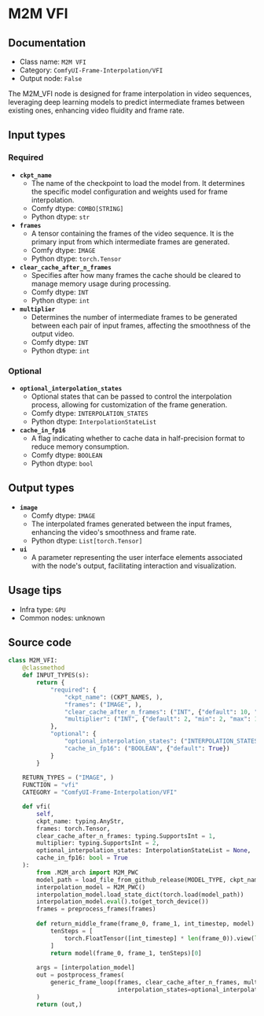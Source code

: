 # M2M VFI
## Documentation
- Class name: `M2M VFI`
- Category: `ComfyUI-Frame-Interpolation/VFI`
- Output node: `False`

The M2M_VFI node is designed for frame interpolation in video sequences, leveraging deep learning models to predict intermediate frames between existing ones, enhancing video fluidity and frame rate.
## Input types
### Required
- **`ckpt_name`**
    - The name of the checkpoint to load the model from. It determines the specific model configuration and weights used for frame interpolation.
    - Comfy dtype: `COMBO[STRING]`
    - Python dtype: `str`
- **`frames`**
    - A tensor containing the frames of the video sequence. It is the primary input from which intermediate frames are generated.
    - Comfy dtype: `IMAGE`
    - Python dtype: `torch.Tensor`
- **`clear_cache_after_n_frames`**
    - Specifies after how many frames the cache should be cleared to manage memory usage during processing.
    - Comfy dtype: `INT`
    - Python dtype: `int`
- **`multiplier`**
    - Determines the number of intermediate frames to be generated between each pair of input frames, affecting the smoothness of the output video.
    - Comfy dtype: `INT`
    - Python dtype: `int`
### Optional
- **`optional_interpolation_states`**
    - Optional states that can be passed to control the interpolation process, allowing for customization of the frame generation.
    - Comfy dtype: `INTERPOLATION_STATES`
    - Python dtype: `InterpolationStateList`
- **`cache_in_fp16`**
    - A flag indicating whether to cache data in half-precision format to reduce memory consumption.
    - Comfy dtype: `BOOLEAN`
    - Python dtype: `bool`
## Output types
- **`image`**
    - Comfy dtype: `IMAGE`
    - The interpolated frames generated between the input frames, enhancing the video's smoothness and frame rate.
    - Python dtype: `List[torch.Tensor]`
- **`ui`**
    - A parameter representing the user interface elements associated with the node's output, facilitating interaction and visualization.
## Usage tips
- Infra type: `GPU`
- Common nodes: unknown


## Source code
```python
class M2M_VFI:
    @classmethod
    def INPUT_TYPES(s):
        return {
            "required": {
                "ckpt_name": (CKPT_NAMES, ),
                "frames": ("IMAGE", ),
                "clear_cache_after_n_frames": ("INT", {"default": 10, "min": 1, "max": 1000}),
                "multiplier": ("INT", {"default": 2, "min": 2, "max": 1000}),
            },
            "optional": {
                "optional_interpolation_states": ("INTERPOLATION_STATES", ),
                "cache_in_fp16": ("BOOLEAN", {"default": True})
            }
        }
    
    RETURN_TYPES = ("IMAGE", )
    FUNCTION = "vfi"
    CATEGORY = "ComfyUI-Frame-Interpolation/VFI"

    def vfi(
        self,
        ckpt_name: typing.AnyStr, 
        frames: torch.Tensor, 
        clear_cache_after_n_frames: typing.SupportsInt = 1,
        multiplier: typing.SupportsInt = 2,
        optional_interpolation_states: InterpolationStateList = None,
        cache_in_fp16: bool = True
    ):
        from .M2M_arch import M2M_PWC
        model_path = load_file_from_github_release(MODEL_TYPE, ckpt_name)
        interpolation_model = M2M_PWC()
        interpolation_model.load_state_dict(torch.load(model_path))
        interpolation_model.eval().to(get_torch_device())
        frames = preprocess_frames(frames)
        
        def return_middle_frame(frame_0, frame_1, int_timestep, model):
            tenSteps = [
                torch.FloatTensor([int_timestep] * len(frame_0)).view(len(frame_0), 1, 1, 1).to(get_torch_device())
            ]
            return model(frame_0, frame_1, tenSteps)[0]
        
        args = [interpolation_model]
        out = postprocess_frames(
            generic_frame_loop(frames, clear_cache_after_n_frames, multiplier, return_middle_frame, *args, 
                               interpolation_states=optional_interpolation_states, dtype=torch.float16 if cache_in_fp16 else torch.float32)
        )
        return (out,)

```
